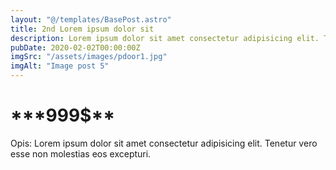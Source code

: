 ```yaml
---
layout: "@/templates/BasePost.astro"
title: 2nd Lorem ipsum dolor sit
description: Lorem ipsum dolor sit amet consectetur adipisicing elit. Tenetur vero esse non molestias eos excepturi.
pubDate: 2020-02-02T00:00:00Z
imgSrc: "/assets/images/pdoor1.jpg"
imgAlt: "Image post 5"
---
```


<h1 class="text-xl ta-c">***999$**</h1>
<p class="text-xl">Opis: Lorem ipsum dolor sit amet consectetur adipisicing elit. Tenetur vero esse non molestias eos excepturi.</p>

